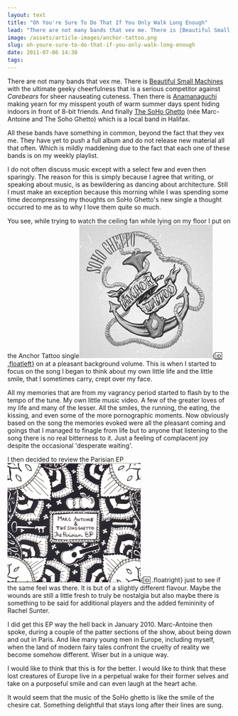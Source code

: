 ```yaml
---
layout: text
title: "Oh You're Sure To Do That If You Only Walk Long Enough"
lead: "There are not many bands that vex me. There is [Beautiful Small Machines](http://www.beautifulsmallmachines.com/) with the ultimate geeky cheerfulness that is a serious competitor against *Carebears* for sheer nauseating cuteness. Then there is [Anamanaguchi](http://anamanaguchi.com/) making yearn for my misspent youth of warm summer days spent hiding indoors in front of 8-bit friends. And finally [The SoHo Ghetto](http://www.facebook.com/pages/SoHo-Ghetto/113119555373787) (née Marc-Antoine and The Soho Ghetto) which is a local band in Halifax."
image: /assets/article-images/anchor-tattoo.png
slug: oh-youre-sure-to-do-that-if-you-only-walk-long-enough
date: 2011-07-06 14:30 
tags:
---
```


There are not many bands that vex me. There is [Beautiful Small Machines](http://www.beautifulsmallmachines.com/) with the ultimate geeky cheerfulness that is a serious competitor against *Carebears* for sheer nauseating cuteness. Then there is [Anamanaguchi](http://anamanaguchi.com/) making yearn for my misspent youth of warm summer days spent hiding indoors in front of 8-bit friends. And finally [The SoHo Ghetto](http://www.facebook.com/pages/SoHo-Ghetto/113119555373787) (née Marc-Antoine and The Soho Ghetto) which is a local band in Halifax. 

All these bands have something in common, beyond the fact that they vex me. They have yet to push a full album and do not release new material all that often. Which is mildly maddening due to the fact that each one of these bands is on my weekly playlist. 

I do not often discuss music except with a select few and even then sparingly. The reason for this is simply because I agree that writing, or speaking about music, is as bewildering as dancing about architecture. Still I must make an exception because this morning while I was spending some time decompressing my thoughts on SoHo Ghetto's new single a thought occurred to me as to why I love them quite so much.

You see, while trying to watch the ceiling fan while lying on my floor I put on the Anchor Tattoo single[![Anchor Tattoo](/assets/article-images/anchor-tattoo.png){:id: .floatleft}](http://sohoghetto.bandcamp.com/) on at a pleasant background volume. This is when I started to focus on the song I began to think about my own little life and the little smile, that I sometimes carry, crept over my face. 

All my memories that are from my vagrancy period started to flash by to the tempo of the tune. My own little music video. A few of the greater loves of my life and many of the lesser. All the smiles, the running, the eating, the kissing, and even some of the more pornographic moments. Now obviously based on the song the memories evoked were all the pleasant coming and goings that I managed to finagle from life but to anyone that listening to the song there is no real bitterness to it. Just a feeling of complacent joy despite the occasional 'desperate waiting'. 

I then decided to review the Parisian EP ![Parisian EP](/assets/article-images/parisian_ep.png){:id: .floatright} just to see if the same feel was there. It is but of a slightly different flavour. Maybe the wounds are still a little fresh to truly be nostalgia but also maybe there is something to be said for additional players and the added femininity of Rachel Sunter. 

I did get this EP way the hell back in January 2010. Marc-Antoine then spoke, during a couple of the patter sections of the show, about being down and out in Paris. And like many young men in Europe, including myself, when the land of modern fairy tales confront the cruelty of reality we become somehow different. Wiser but in a unique way.

I would like to think that this is for the better. I would like to think that these lost creatures of Europe live in a perpetual wake for their former selves and take on a purposeful smile and can even laugh at the heart ache. 

It would seem that the music of the SoHo ghetto is like the smile of the chesire cat. Something delightful that stays long after their lines are sung.